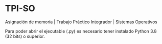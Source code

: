# TPI-SO
Asignación de memoria | Trabajo Práctico Integrador | Sistemas Operativos 

Para poder abrir el ejecutable (.py) es necesario tener instalado Python 3.8 (32 bits) o superior.
